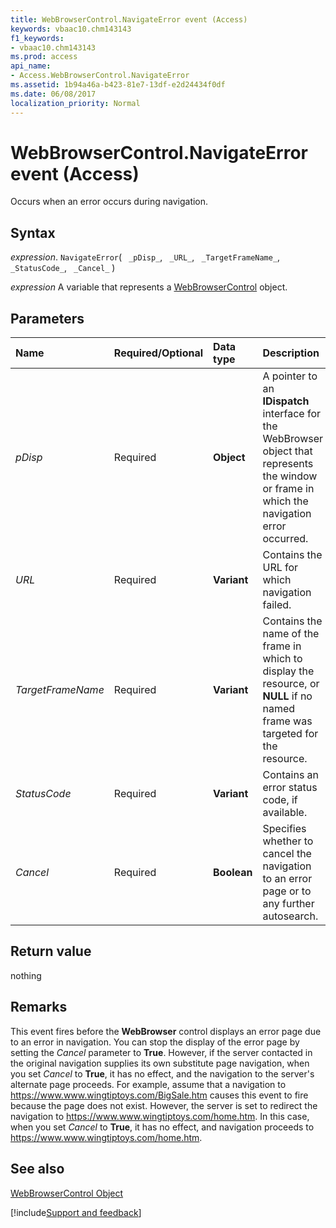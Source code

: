 ```yaml
---
title: WebBrowserControl.NavigateError event (Access)
keywords: vbaac10.chm143143
f1_keywords:
- vbaac10.chm143143
ms.prod: access
api_name:
- Access.WebBrowserControl.NavigateError
ms.assetid: 1b94a46a-b423-81e7-13df-e2d24434f0df
ms.date: 06/08/2017
localization_priority: Normal
---
```



# WebBrowserControl.NavigateError event (Access)

Occurs when an error occurs during navigation.


## Syntax

_expression_. `NavigateError`( ` _pDisp_`, ` _URL_`, ` _TargetFrameName_`, ` _StatusCode_`, ` _Cancel_` )

_expression_ A variable that represents a [WebBrowserControl](Access.WebBrowserControl.md) object.


## Parameters



|Name|Required/Optional|Data type|Description|
|:-----|:-----|:-----|:-----|
| _pDisp_|Required|**Object**|A pointer to an  **IDispatch** interface for the WebBrowser object that represents the window or frame in which the navigation error occurred.|
| _URL_|Required|**Variant**|Contains the URL for which navigation failed.|
| _TargetFrameName_|Required|**Variant**|Contains the name of the frame in which to display the resource, or  **NULL** if no named frame was targeted for the resource.|
| _StatusCode_|Required|**Variant**|Contains an error status code, if available.|
| _Cancel_|Required|**Boolean**|Specifies whether to cancel the navigation to an error page or to any further autosearch.|

## Return value

nothing


## Remarks

This event fires before the  **WebBrowser** control displays an error page due to an error in navigation. You can stop the display of the error page by setting the _Cancel_ parameter to **True**. However, if the server contacted in the original navigation supplies its own substitute page navigation, when you set _Cancel_ to **True**, it has no effect, and the navigation to the server's alternate page proceeds. For example, assume that a navigation to https://www.www.wingtiptoys.com/BigSale.htm causes this event to fire because the page does not exist. However, the server is set to redirect the navigation to https://www.www.wingtiptoys.com/home.htm. In this case, when you set _Cancel_ to **True**, it has no effect, and navigation proceeds to https://www.www.wingtiptoys.com/home.htm.


## See also


[WebBrowserControl Object](Access.WebBrowserControl.md)

[!include[Support and feedback](~/includes/feedback-boilerplate.md)]